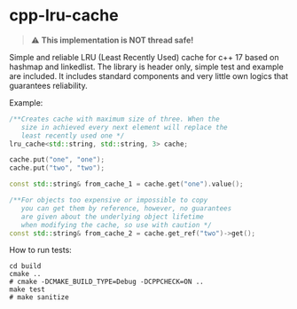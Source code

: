 # cpp-lru-cache

> ⚠️ **This implementation is NOT thread safe!**

Simple and reliable LRU (Least Recently Used) cache for c++ 17 based on hashmap and linkedlist. The library is header only, simple test and example are included.
It includes standard components and very little own logics that guarantees reliability.

Example:

```c++
/**Creates cache with maximum size of three. When the 
   size in achieved every next element will replace the 
   least recently used one */
lru_cache<std::string, std::string, 3> cache;

cache.put("one", "one");
cache.put("two", "two");

const std::string& from_cache_1 = cache.get("one").value();

/**For objects too expensive or impossible to copy
   you can get them by reference, however, no guarantees
   are given about the underlying object lifetime
   when modifying the cache, so use with caution */
const std::string& from_cache_2 = cache.get_ref("two")->get();
```

How to run tests:

```shell
cd build
cmake ..
# cmake -DCMAKE_BUILD_TYPE=Debug -DCPPCHECK=ON ..
make test
# make sanitize
```
